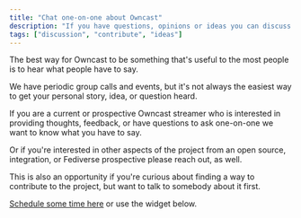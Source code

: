 ```yaml
---
title: "Chat one-on-one about Owncast"
description: "If you have questions, opinions or ideas you can discuss them personally with the project."
tags: ["discussion", "contribute", "ideas"]
---
```


The best way for Owncast to be something that's useful to the most people is to hear what people have to say.

We have periodic group calls and events, but it's not always the easiest way to get your personal story, idea, or question heard.

If you are a current or prospective Owncast streamer who is interested in providing thoughts, feedback, or have questions to ask one-on-one we want to know what you have to say.

Or if you're interested in other aspects of the project from an open source, integration, or Fediverse prospective please reach out, as well.

This is also an opportunity if you're curious about finding a way to contribute to the project, but want to talk to somebody about it first.

[Schedule some time here](https://cal.com/gabek) or use the widget below.

<!-- Cal inline embed code begins -->
<div style="width:100%;height:100%;overflow:none" id="my-cal-inline"></div>
<script type="text/javascript">
(function (C, A, L) { let p = function (a, ar) { a.q.push(ar); }; let d = C.document; C.Cal = C.Cal || function () { let cal = C.Cal; let ar = arguments; if (!cal.loaded) { cal.ns = {}; cal.q = cal.q || []; d.head.appendChild(d.createElement("script")).src = A; cal.loaded = true; } if (ar[0] === L) { const api = function () { p(api, arguments); }; const namespace = ar[1]; api.q = api.q || []; typeof namespace === "string" ? (cal.ns[namespace] = api) && p(api, ar) : p(cal, ar); return; } p(cal, ar); }; })(window, "https://app.cal.com/embed/embed.js", "init");
Cal("init", {origin:"https://app.cal.com"});
Cal("inline", {
  elementOrSelector:"#my-cal-inline",
  calLink: "gabek/30min"
});
Cal("ui", {
  theme: "dark",
  styles: {
    branding: {"brandColor":"#6a4cee"}
  }
})
</script>
<!-- Cal inline embed code ends -->